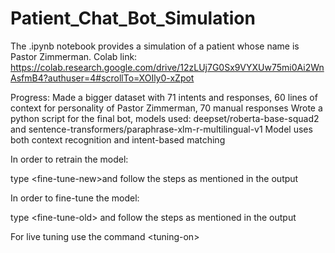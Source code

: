 # Patient_Chat_Bot_Simulation
The .ipynb notebook provides a simulation of a patient whose name is Pastor Zimmerman.
Colab link: https://colab.research.google.com/drive/12zLUj7G0Sx9VYXUw75mi0Ai2WnAsfmB4?authuser=4#scrollTo=XOIly0-xZpot

Progress: Made a bigger dataset with 71 intents and responses, 60 lines of context for personality of Pastor Zimmerman, 70 manual responses
Wrote a python script for the final bot, models used: deepset/roberta-base-squad2 and sentence-transformers/paraphrase-xlm-r-multilingual-v1
Model uses both context recognition and intent-based matching

In order to retrain the model:

  type \<fine-tune-new\>and follow the steps as mentioned in the output

In order to fine-tune the model:

  type \<fine-tune-old\> and follow the steps as mentioned in the output

For live tuning use the command \<tuning-on\>
